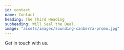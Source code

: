 ```yaml
---
id: contact
name: Contact
heading: The Third Heading
subheading: Will Seal the Deal.
image: "assets/images/sounding-canberra-promo.jpg"
---
```


Get in touch with us.


